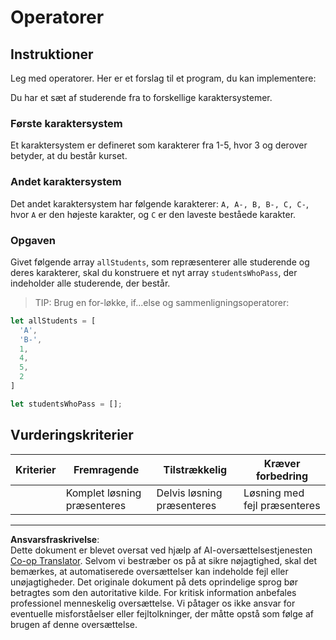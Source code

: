 <!--
CO_OP_TRANSLATOR_METADATA:
{
  "original_hash": "bf62b82567e6f9bdf4abda9ae0ccb64a",
  "translation_date": "2025-08-26T21:42:19+00:00",
  "source_file": "2-js-basics/3-making-decisions/assignment.md",
  "language_code": "da"
}
-->
# Operatorer

## Instruktioner

Leg med operatorer. Her er et forslag til et program, du kan implementere:

Du har et sæt af studerende fra to forskellige karaktersystemer.

### Første karaktersystem

Et karaktersystem er defineret som karakterer fra 1-5, hvor 3 og derover betyder, at du består kurset.

### Andet karaktersystem

Det andet karaktersystem har følgende karakterer: `A, A-, B, B-, C, C-`, hvor `A` er den højeste karakter, og `C` er den laveste beståede karakter.

### Opgaven

Givet følgende array `allStudents`, som repræsenterer alle studerende og deres karakterer, skal du konstruere et nyt array `studentsWhoPass`, der indeholder alle studerende, der består.

> TIP: Brug en for-løkke, if...else og sammenligningsoperatorer:

```javascript
let allStudents = [
  'A',
  'B-',
  1,
  4,
  5,
  2
]

let studentsWhoPass = [];
```

## Vurderingskriterier

| Kriterier | Fremragende                   | Tilstrækkelig                 | Kræver forbedring               |
| --------- | ----------------------------- | ----------------------------- | ------------------------------- |
|           | Komplet løsning præsenteres  | Delvis løsning præsenteres    | Løsning med fejl præsenteres    |

---

**Ansvarsfraskrivelse**:  
Dette dokument er blevet oversat ved hjælp af AI-oversættelsestjenesten [Co-op Translator](https://github.com/Azure/co-op-translator). Selvom vi bestræber os på at sikre nøjagtighed, skal det bemærkes, at automatiserede oversættelser kan indeholde fejl eller unøjagtigheder. Det originale dokument på dets oprindelige sprog bør betragtes som den autoritative kilde. For kritisk information anbefales professionel menneskelig oversættelse. Vi påtager os ikke ansvar for eventuelle misforståelser eller fejltolkninger, der måtte opstå som følge af brugen af denne oversættelse.